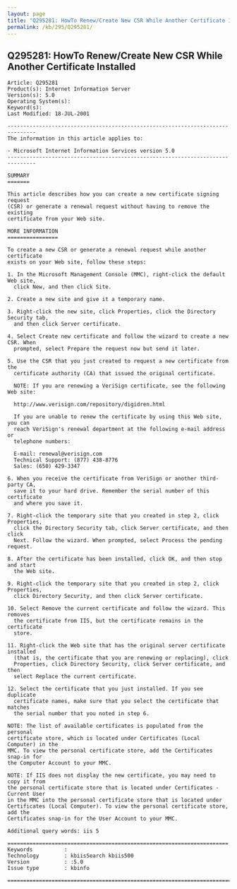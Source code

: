 ```yaml
---
layout: page
title: "Q295281: HowTo Renew/Create New CSR While Another Certificate Installed"
permalink: /kb/295/Q295281/
---
```


## Q295281: HowTo Renew/Create New CSR While Another Certificate Installed

	Article: Q295281
	Product(s): Internet Information Server
	Version(s): 5.0
	Operating System(s): 
	Keyword(s): 
	Last Modified: 18-JUL-2001
	
	-------------------------------------------------------------------------------
	The information in this article applies to:
	
	- Microsoft Internet Information Services version 5.0 
	-------------------------------------------------------------------------------
	
	SUMMARY
	=======
	
	This article describes how you can create a new certificate signing request
	(CSR) or generate a renewal request without having to remove the existing
	certificate from your Web site.
	
	MORE INFORMATION
	================
	
	To create a new CSR or generate a renewal request while another certificate
	exists on your Web site, follow these steps:
	
	1. In the Microsoft Management Console (MMC), right-click the default Web site,
	  click New, and then click Site.
	
	2. Create a new site and give it a temporary name.
	
	3. Right-click the new site, click Properties, click the Directory Security tab,
	  and then click Server certificate.
	
	4. Select Create new certificate and follow the wizard to create a new CSR. When
	  prompted, select Prepare the request now but send it later.
	
	5. Use the CSR that you just created to request a new certificate from the
	  certificate authority (CA) that issued the original certificate.
	
	  NOTE: If you are renewing a VeriSign certificate, see the following Web site:
	
	  http://www.verisign.com/repository/digidren.html
	
	  If you are unable to renew the certificate by using this Web site, you can
	  reach VeriSign's renewal department at the following e-mail address or
	  telephone numbers:
	
	  E-mail: renewal@verisign.com
	  Technical Support: (877) 438-8776
	  Sales: (650) 429-3347
	
	6. When you receive the certificate from VeriSign or another third-party CA,
	  save it to your hard drive. Remember the serial number of this certificate
	  and where you save it.
	
	7. Right-click the temporary site that you created in step 2, click Properties,
	  click the Directory Security tab, click Server certificate, and then click
	  Next. Follow the wizard. When prompted, select Process the pending request.
	
	8. After the certificate has been installed, click OK, and then stop and start
	  the Web site.
	
	9. Right-click the temporary site that you created in step 2, click Properties,
	  click Directory Security, and then click Server certificate.
	
	10. Select Remove the current certificate and follow the wizard. This removes
	  the certificate from IIS, but the certificate remains in the certificate
	  store.
	
	11. Right-click the Web site that has the original server certificate installed
	  (that is, the certificate that you are renewing or replacing), click
	  Properties, click Directory Security, click Server certificate, and then
	  select Replace the current certificate.
	
	12. Select the certificate that you just installed. If you see duplicate
	  certificate names, make sure that you select the certificate that matches
	  the serial number that you noted in step 6.
	
	NOTE: The list of available certificates is populated from the personal
	certificate store, which is located under Certificates (Local Computer) in the
	MMC. To view the personal certificate store, add the Certificates snap-in for
	the Computer Account to your MMC.
	
	NOTE: If IIS does not display the new certificate, you may need to copy it from
	the personal certificate store that is located under Certificates - Current User
	in the MMC into the personal certificate store that is located under
	Certificates (Local Computer). To view the personal certificate store, add the
	Certificates snap-in for the User Account to your MMC.
	
	Additional query words: iis 5
	
	======================================================================
	Keywords          :  
	Technology        : kbiisSearch kbiis500
	Version           : :5.0
	Issue type        : kbinfo
	
	=============================================================================
	
